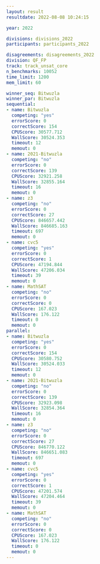 ```yaml
---
layout: result
resultdate: 2022-08-08 10:24:15

year: 2022

divisions: divisions_2022
participants: participants_2022

disagreements: disagreements_2022
division: QF_FP
track: track_unsat_core
n_benchmarks: 10052
time_limit: 1200
mem_limit: 60

winner_seq: Bitwuzla
winner_par: Bitwuzla
sequential:
- name: Bitwuzla
  competing: "yes"
  errorScore: 0
  correctScore: 154
  CPUScore: 30577.712
  WallScore: 30524.353
  timeout: 12
  memout: 0
- name: 2021-Bitwuzla
  competing: "no"
  errorScore: 0
  correctScore: 139
  CPUScore: 32921.258
  WallScore: 32855.164
  timeout: 16
  memout: 0
- name: z3
  competing: "no"
  errorScore: 0
  correctScore: 27
  CPUScore: 846657.442
  WallScore: 846685.163
  timeout: 697
  memout: 0
- name: cvc5
  competing: "yes"
  errorScore: 0
  correctScore: 1
  CPUScore: 47194.844
  WallScore: 47206.034
  timeout: 39
  memout: 0
- name: MathSAT
  competing: "no"
  errorScore: 0
  correctScore: 0
  CPUScore: 167.023
  WallScore: 176.122
  timeout: 0
  memout: 0
parallel:
- name: Bitwuzla
  competing: "yes"
  errorScore: 0
  correctScore: 154
  CPUScore: 30580.752
  WallScore: 30524.033
  timeout: 12
  memout: 0
- name: 2021-Bitwuzla
  competing: "no"
  errorScore: 0
  correctScore: 139
  CPUScore: 32923.098
  WallScore: 32854.364
  timeout: 16
  memout: 0
- name: z3
  competing: "no"
  errorScore: 0
  correctScore: 27
  CPUScore: 846770.122
  WallScore: 846651.083
  timeout: 697
  memout: 0
- name: cvc5
  competing: "yes"
  errorScore: 0
  correctScore: 1
  CPUScore: 47201.574
  WallScore: 47204.464
  timeout: 39
  memout: 0
- name: MathSAT
  competing: "no"
  errorScore: 0
  correctScore: 0
  CPUScore: 167.023
  WallScore: 176.122
  timeout: 0
  memout: 0
---
```

